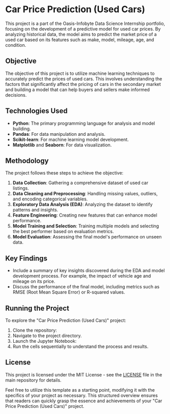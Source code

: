 # Car Price Prediction (Used Cars)

This project is a part of the Oasis-Infobyte Data Science Internship portfolio, focusing on the development of a predictive model for used car prices. By analyzing historical data, the model aims to predict the market price of a used car based on its features such as make, model, mileage, age, and condition.

## Objective

The objective of this project is to utilize machine learning techniques to accurately predict the prices of used cars. This involves understanding the factors that significantly affect the pricing of cars in the secondary market and building a model that can help buyers and sellers make informed decisions.

## Technologies Used

- **Python**: The primary programming language for analysis and model building.
- **Pandas**: For data manipulation and analysis.
- **Scikit-learn**: For machine learning model development.
- **Matplotlib** and **Seaborn**: For data visualization.

## Methodology

The project follows these steps to achieve the objective:
1. **Data Collection**: Gathering a comprehensive dataset of used car listings.
2. **Data Cleaning and Preprocessing**: Handling missing values, outliers, and encoding categorical variables.
3. **Exploratory Data Analysis (EDA)**: Analyzing the dataset to identify patterns and insights.
4. **Feature Engineering**: Creating new features that can enhance model performance.
5. **Model Training and Selection**: Training multiple models and selecting the best performer based on evaluation metrics.
6. **Model Evaluation**: Assessing the final model's performance on unseen data.

## Key Findings

- Include a summary of key insights discovered during the EDA and model development process. For example, the impact of vehicle age and mileage on its price.
- Discuss the performance of the final model, including metrics such as RMSE (Root Mean Square Error) or R-squared values.

## Running the Project

To explore the "Car Price Prediction (Used Cars)" project:

1. Clone the repository:
2. Navigate to the project directory.
3. Launch the Jupyter Notebook:
4. Run the cells sequentially to understand the process and results.

## License

This project is licensed under the MIT License - see the [LICENSE](LICENSE) file in the main repository for details.

Feel free to utilize this template as a starting point, modifying it with the specifics of your project as necessary. This structured overview ensures that readers can quickly grasp the essence and achievements of your "Car Price Prediction (Used Cars)" project.

